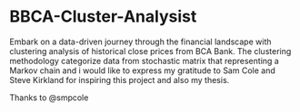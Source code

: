 # BBCA-Cluster-Analysist
Embark on a data-driven journey through the financial landscape with clustering analysis of historical close prices from BCA Bank. The clustering methodology categorize data from stochastic matrix that representing a Markov chain and i would like to express my gratitude to Sam Cole and Steve Kirkland for inspiring this project and also my thesis.

Thanks to @smpcole
